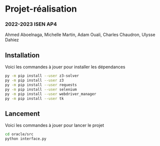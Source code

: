 # Projet-réalisation

### 2022-2023 ISEN AP4

Ahmed Aboelnaga, Michelle Martin, Adam Ouali, Charles Chaudron, Ulysse Dahiez

## Installation

Voici les commandes à jouer pour installer les dépendances

```bash
py -m pip install --user z3-solver
py -m pip install --user z3
py -m pip install --user requests
py -m pip install --user selenium
py -m pip install --user webdriver_manager
py -m pip install --user tk
```

## Lancement

Voici les commandes à jouer pour lancer le projet

```bash
cd oracle/src
python interface.py
```
